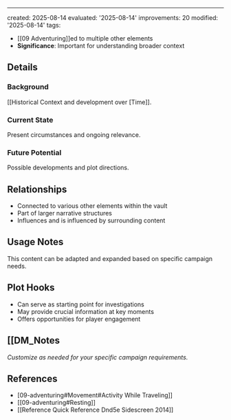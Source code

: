 ---
created: 2025-08-14
evaluated: '2025-08-14'
improvements: 20
modified: '2025-08-14'
tags:
- [[09 Adventuring]]ed to multiple other elements
- **Significance**: Important for understanding broader context

## Details
### Background
[[Historical Context and development over [Time]].

### Current State
Present circumstances and ongoing relevance.

### Future Potential
Possible developments and plot directions.

## Relationships
- Connected to various other elements within the vault
- Part of larger narrative structures
- Influences and is influenced by surrounding content

## Usage Notes
This content can be adapted and expanded based on specific campaign needs.

## Plot Hooks
- Can serve as starting point for investigations
- May provide crucial information at key moments
- Offers opportunities for player engagement

## [[DM_Notes
*Customize as needed for your specific campaign requirements.*

## References

- [09-adventuring#Movement#Activity While Traveling]]
- [[09-adventuring#Resting]]
- [[Reference Quick Reference Dnd5e Sidescreen 2014]]

